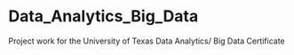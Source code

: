 # Data_Analytics_Big_Data
Project work for the University of Texas Data Analytics/ Big Data Certificate
